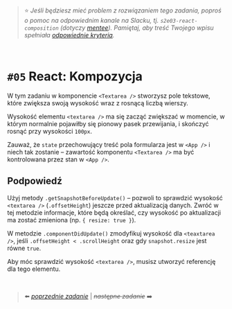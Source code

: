 > :star: *Jeśli będziesz mieć problem z rozwiązaniem tego zadania, poproś o pomoc na odpowiednim kanale na Slacku, tj. `s2e03-react-composition` (dotyczy [mentee](https://devmentor.pl/mentoring-javascript/)). Pamiętaj, aby treść Twojego wpisu spełniała [odpowiednie kryteria](https://devmentor.pl/jak-prosic-o-pomoc/).*

&nbsp;

# `#05` React: Kompozycja


W tym zadaniu w komponencie `<Textarea />` stworzysz pole tekstowe, które zwiększa swoją wysokość wraz z rosnącą liczbą wierszy.

Wysokość elementu `<textarea />` ma się zacząć zwiększać w momencie, w którym normalnie pojawiłby się pionowy pasek przewijania, i skończyć rosnąć przy wysokości `100px`.

Zauważ, że `state` przechowujący treść pola formularza jest w `<App />` i niech tak zostanie – zawartość komponentu `<Textarea />` ma być kontrolowana przez stan w `<App />`. 

## Podpowiedź

Użyj metody `.getSnapshotBeforeUpdate()` – pozwoli to sprawdzić wysokość `<textarea />` (`.offsetHeight`) jeszcze przed aktualizacją danych. Zwróć w tej metodzie informacje, które będą określać, czy wysokość po aktualizacji ma zostać zmieniona (np. `{ resize: true }`).

W metodzie `.componentDidUpdate()` zmodyfikuj wysokość dla `<teaxtarea />`, jeśli `.offsetHeight < .scrollHeight` oraz gdy `snapshot.resize` jest równe `true`.

Aby móc sprawdzić wysokość `<textarea />`, musisz utworzyć referencję dla tego elementu.

&nbsp;

> :arrow_left: [*poprzednie zadanie*](./../04) | ~~*następne zadanie*~~ :arrow_right:
